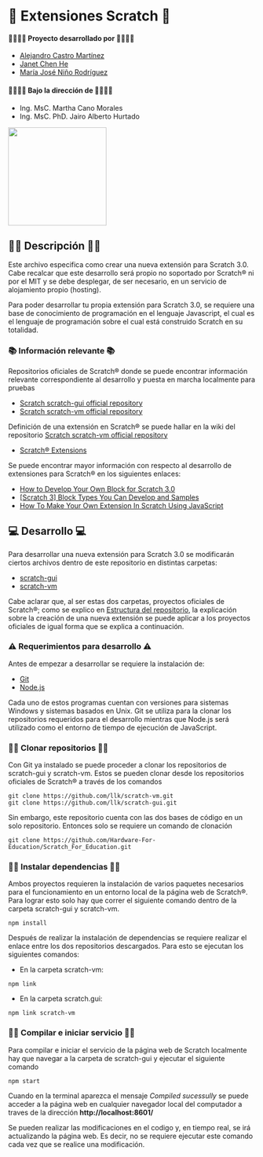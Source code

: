# 👋 Extensiones Scratch 👋

#### 👨‍💻👩‍💻 Proyecto desarrollado por 👨‍💻👩‍💻
* [Alejandro Castro Martínez](https://github.com/kstro96)
* [Janet Chen He](https://github.com/XingYi98)
* [María José Niño Rodríguez](https://github.com/mjninor99)
#### 👨‍🏫👩‍🏫 Bajo la dirección de 👨‍🏫👩‍🏫 
* Ing. MsC. Martha Cano Morales
* Ing. MsC. PhD. Jairo Alberto Hurtado

<img src="https://github.com/Hardware-For-Education/.github-private/blob/main/profile/images/scratch4education-small.png" width="200" />

## 🙋‍♀️ Descripción 🙋‍♀️

Este archivo especifica como crear una nueva extensión para Scratch 3.0. Cabe recalcar que este desarrollo será propio no soportado por Scratch® ni por el MIT y se debe desplegar, de ser necesario, en un servicio de alojamiento propio (hosting). 

Para poder desarrollar tu propia extensión para Scratch 3.0, se requiere una base de conocimiento de programación en el lenguaje Javascript, el cual es el lenguaje de programación sobre el cual está construido Scratch en su totalidad. 

### 📚 Información relevante 📚

Repositorios oficiales de Scratch® donde se puede encontrar información relevante correspondiente al desarrollo y puesta en marcha localmente para pruebas
* [Scratch scratch-gui official repository](https://github.com/LLK/scratch-gui)
* [Scratch scratch-vm official repository](https://github.com/LLK/scratch-vm)

Definición de una extensión en Scratch® se puede hallar en la wiki del repositorio [Scratch scratch-vm official repository](https://github.com/LLK/scratch-vm)
* [Scratch® Extensions](https://github.com/LLK/scratch-vm/blob/develop/docs/extensions.md)

Se puede encontrar mayor información con respecto al desarrollo de extensiones para Scratch® en los siguientes enlaces: 

* [How to Develop Your Own Block for Scratch 3.0](https://medium.com/@hiroyuki.osaki/how-to-develop-your-own-block-for-scratch-3-0-1b5892026421)
* [[Scratch 3] Block Types You Can Develop and Samples](https://medium.com/@hiroyuki.osaki/scratch-3-block-types-you-can-develop-and-samples-191b0d769b91)
* [How To Make Your Own Extension In Scratch Using JavaScript](https://brightchamps.com/blog/make-scratch-extension-using-javascript/)

## 💻 Desarrollo 💻

Para desarrollar una nueva extensión para Scratch 3.0 se modificarán ciertos archivos dentro de este repositorio en distintas carpetas: 
* [scratch-gui](https://github.com/Hardware-For-Education/Scratch_For_Education/tree/master/scratch-gui)
* [scratch-vm](https://github.com/Hardware-For-Education/Scratch_For_Education/tree/master/scratch-vm)

Cabe aclarar que, al ser estas dos carpetas, proyectos oficiales de Scratch®; como se explico en [Estructura del repositorio](https://github.com/Hardware-For-Education/Scratch_For_Education#-estructura-del-repositorio-), la explicación sobre la creación de una nueva extensión se puede aplicar a los proyectos oficiales de igual forma que se explica a continuación.

### ⚠ Requerimientos para desarrollo ⚠

Antes de empezar a desarrollar se requiere la instalación de: 
* [Git](https://git-scm.com/)
* [Node.js](https://nodejs.org/es/)

Cada uno de estos programas cuentan con versiones para sistemas Windows y sistemas basados en Unix. Git se utiliza para la clonar los repositorios requeridos para el desarrollo mientras que Node.js será utilizado como el entorno de tiempo de ejecución de JavaScript.

### 👨‍💻 Clonar repositorios 👨‍💻
Con Git ya instalado se puede proceder a clonar los repositorios de scratch-gui y scratch-vm. Estos se pueden clonar desde los repositorios oficiales de Scratch® a través de los comandos 
```
git clone https://github.com/llk/scratch-vm.git
git clone https://github.com/llk/scratch-gui.git
```
Sin embargo, este repositorio cuenta con las dos bases de código en un solo repositorio. Entonces solo se requiere un comando de clonación
```
git clone https://github.com/Hardware-For-Education/Scratch_For_Education.git
```
### 👨‍💻 Instalar dependencias 👨‍💻
Ambos proyectos requieren la instalación de varios paquetes necesarios para el funcionamiento en un entorno local de la página web de Scratch®. Para lograr esto solo hay que correr el siguiente comando dentro de la carpeta scratch-gui y scratch-vm. 
```
npm install
```
Después de realizar la instalación de dependencias se requiere realizar el enlace entre los dos repositorios descargados. Para esto se ejecutan los siguientes comandos: 
* En la carpeta scratch-vm: 
```
npm link
```
* En la carpeta scratch.gui:
```
npm link scratch-vm
```
### 👨‍💻 Compilar e iniciar servicio 👨‍💻
Para compilar e iniciar el servicio de la página web de Scratch localmente hay que navegar a la carpeta de scratch-gui y ejecutar el siguiente comando
```
npm start
```
Cuando en la terminal aparezca el mensaje _Compiled sucessully_ se puede acceder a la página web en cualquier navegador local del computador a traves de la dirección **http://localhost:8601/** 

Se pueden realizar las modificaciones en el codigo y, en tiempo real, se irá actualizando la página web. Es decir, no se requiere ejecutar este comando cada vez que se realice una modificación. 
